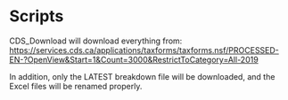 # Scripts
CDS_Download will download everything from:
https://services.cds.ca/applications/taxforms/taxforms.nsf/PROCESSED-EN-?OpenView&Start=1&Count=3000&RestrictToCategory=All-2019

In addition, only the LATEST breakdown file will be downloaded, and the Excel files will be renamed properly.
